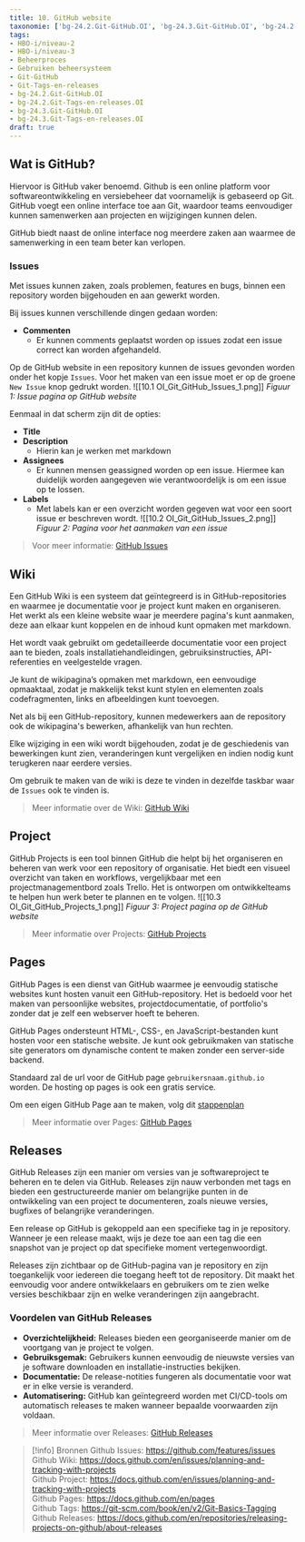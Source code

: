 ```yaml
---
title: 10. GitHub website
taxonomie: ['bg-24.2.Git-GitHub.OI', 'bg-24.3.Git-GitHub.OI', 'bg-24.2.Git-Tags-en-releases.OI', 'bg-24.3.Git-Tags-en-releases.OI']
tags:
- HBO-i/niveau-2
- HBO-i/niveau-3
- Beheerproces
- Gebruiken beheersysteem
- Git-GitHub
- Git-Tags-en-releases
- bg-24.2.Git-GitHub.OI
- bg-24.2.Git-Tags-en-releases.OI
- bg-24.3.Git-GitHub.OI
- bg-24.3.Git-Tags-en-releases.OI
draft: true 
---
```


## Wat is GitHub?
Hiervoor is GitHub vaker benoemd. Github is een online platform voor softwareontwikkeling en versiebeheer dat voornamelijk is gebaseerd op Git. GitHub voegt een online interface toe aan Git, waardoor teams eenvoudiger kunnen samenwerken aan projecten en wijzigingen kunnen delen.

GitHub biedt naast de online interface nog meerdere zaken aan waarmee de samenwerking in een team beter kan verlopen.

### Issues
Met issues kunnen zaken, zoals problemen, features en bugs, binnen een repository worden bijgehouden en aan gewerkt worden.

Bij issues kunnen verschillende dingen gedaan worden:

- **Commenten**
  - Er kunnen comments geplaatst worden op issues zodat een issue correct kan worden afgehandeld.

Op de GitHub website in een repository kunnen de issues gevonden worden onder het kopje `Issues`. Voor het maken van een issue moet er op de groene `New Issue` knop gedrukt worden.
![[10.1 OI_Git_GitHub_Issues_1.png]]
*Figuur 1: Issue pagina op GitHub website*

Eenmaal in dat scherm zijn dit de opties:
- **Title**
- **Description**
  - Hierin kan je werken met markdown
- **Assignees**
  - Er kunnen mensen geassigned worden op een issue. Hiermee kan duidelijk worden aangegeven wie verantwoordelijk is om een issue op te lossen.
- **Labels**
  - Met labels kan er een overzicht worden gegeven wat voor een soort issue er beschreven wordt.
![[10.2 OI_Git_GitHub_Issues_2.png]]
*Figuur 2: Pagina voor het aanmaken van een issue*

> Voor meer informatie: [GitHub Issues](https://github.com/features/issues)

## Wiki
Een GitHub Wiki is een systeem dat geïntegreerd is in GitHub-repositories en waarmee je documentatie voor je project kunt maken en organiseren. Het werkt als een kleine website waar je meerdere pagina's kunt aanmaken, deze aan elkaar kunt koppelen en de inhoud kunt opmaken met markdown.

Het wordt vaak gebruikt om gedetailleerde documentatie voor een project aan te bieden, zoals installatiehandleidingen, gebruiksinstructies, API-referenties en veelgestelde vragen.

Je kunt de wikipagina’s opmaken met markdown, een eenvoudige opmaaktaal, zodat je makkelijk tekst kunt stylen en elementen zoals codefragmenten, links en afbeeldingen kunt toevoegen.

Net als bij een GitHub-repository, kunnen medewerkers aan de repository ook de wikipagina's bewerken, afhankelijk van hun rechten.

Elke wijziging in een wiki wordt bijgehouden, zodat je de geschiedenis van bewerkingen kunt zien, veranderingen kunt vergelijken en indien nodig kunt terugkeren naar eerdere versies.

Om gebruik te maken van de wiki is deze te vinden in dezelfde taskbar waar de `Issues` ook te vinden is.

> Meer informatie over de Wiki: [GitHub Wiki](https://docs.github.com/en/issues/planning-and-tracking-with-projects)

## Project
GitHub Projects is een tool binnen GitHub die helpt bij het organiseren en beheren van werk voor een repository of organisatie. Het biedt een visueel overzicht van taken en workflows, vergelijkbaar met een projectmanagementbord zoals Trello. Het is ontworpen om ontwikkelteams te helpen hun werk beter te plannen en te volgen.
![[10.3 OI_Git_GitHub_Projects_1.png]]
*Figuur 3: Project pagina op de GitHub website*

> Meer informatie over Projects: [GitHub Projects](https://docs.github.com/en/issues/planning-and-tracking-with-projects)

## Pages
GitHub Pages is een dienst van GitHub waarmee je eenvoudig statische websites kunt hosten vanuit een GitHub-repository. Het is bedoeld voor het maken van persoonlijke websites, projectdocumentatie, of portfolio's zonder dat je zelf een webserver hoeft te beheren.

GitHub Pages ondersteunt HTML-, CSS-, en JavaScript-bestanden kunt hosten voor een statische website. Je kunt ook gebruikmaken van statische site generators om dynamische content te maken zonder een server-side backend.

Standaard zal de url voor de GitHub page `gebruikersnaam.github.io` worden. De hosting op pages is ook een gratis service.

Om een eigen GitHub Page aan te maken, volg dit [stappenplan](https://docs.github.com/en/pages/quickstart)

> Meer informatie over Pages: [GitHub Pages](https://docs.github.com/en/pages)

## Releases
GitHub Releases zijn een manier om versies van je softwareproject te beheren en te delen via GitHub. Releases zijn nauw verbonden met tags en bieden een gestructureerde manier om belangrijke punten in de ontwikkeling van een project te documenteren, zoals nieuwe versies, bugfixes of belangrijke veranderingen.

Een release op GitHub is gekoppeld aan een specifieke tag in je repository. Wanneer je een release maakt, wijs je deze toe aan een tag die een snapshot van je project op dat specifieke moment vertegenwoordigt.

Releases zijn zichtbaar op de GitHub-pagina van je repository en zijn toegankelijk voor iedereen die toegang heeft tot de repository. Dit maakt het eenvoudig voor andere ontwikkelaars en gebruikers om te zien welke versies beschikbaar zijn en welke veranderingen zijn aangebracht.

### Voordelen van GitHub Releases
- **Overzichtelijkheid:** Releases bieden een georganiseerde manier om de voortgang van je project te volgen.
- **Gebruiksgemak:** Gebruikers kunnen eenvoudig de nieuwste versies van je software downloaden en installatie-instructies bekijken.
- **Documentatie:** De release-notities fungeren als documentatie voor wat er in elke versie is veranderd.
- **Automatisering:** GitHub kan geïntegreerd worden met CI/CD-tools om automatisch releases te maken wanneer bepaalde voorwaarden zijn voldaan.

> Meer informatie over Releases: [GitHub Releases](https://docs.github.com/en/repositories/releasing-projects-on-github/about-releases)

> [!info] Bronnen
> Github Issues: https://github.com/features/issues \
> Github Wiki: https://docs.github.com/en/issues/planning-and-tracking-with-projects \
> Github Project: https://docs.github.com/en/issues/planning-and-tracking-with-projects \
> Github Pages: https://docs.github.com/en/pages \
> Github Tags: https://git-scm.com/book/en/v2/Git-Basics-Tagging \
> Github Releases: https://docs.github.com/en/repositories/releasing-projects-on-github/about-releases
